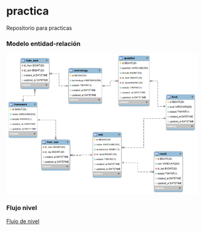 # practica
Repositorio para practicas

### Modelo entidad-relación
![This is an image](./ER.png)

### Flujo nivel
[Flujo de nivel](./WF_practicas.pdf)